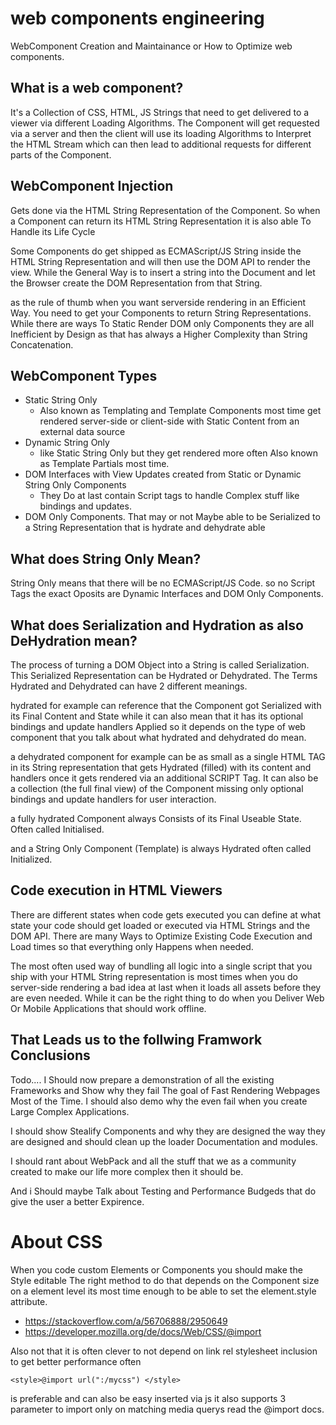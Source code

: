 # web components engineering
WebComponent Creation and Maintainance or How to Optimize web components.

## What is a web component?
It's a Collection of CSS, HTML, JS Strings that need to get delivered to a viewer via different Loading Algorithms. The Component will get requested via
a server and then the client will use its loading Algorithms to Interpret the HTML Stream which can then lead to additional requests for different
parts of the Component.

## WebComponent Injection
Gets done via the HTML String Representation of the Component. So when a Component can return its HTML String Representation it is also able
To Handle its Life Cycle

Some Components do get shipped as ECMAScript/JS String inside the HTML String Representation and will then use the DOM API to render the view.
While the General Way is to insert a string into the Document and let the Browser create the DOM Representation from that String.

as the rule of thumb when you want serverside rendering in an Efficient Way. You need to get your Components to return String Representations. While there are ways To Static Render DOM only Components they are all Inefficient by Design as that has always a Higher Complexity than String Concatenation.

## WebComponent Types
- Static String Only
  - Also known as Templating and Template Components most time get rendered server-side or client-side with Static Content from an external data source
- Dynamic String Only
  - like Static String Only but they get rendered more often Also known as Template Partials most time.
- DOM Interfaces with View Updates created from Static or Dynamic String Only Components
  - They Do at last contain Script tags to handle Complex stuff like bindings and updates.
- DOM Only Components. That may or not Maybe able to be Serialized to a String Representation that is hydrate and dehydrate able

## What does String Only Mean?
String Only means that there will be no ECMAScript/JS Code. so no Script Tags the exact Oposits are Dynamic Interfaces and DOM Only Components.

## What does Serialization and Hydration as also DeHydration mean?
The process of turning a DOM Object into a String is called Serialization. This Serialized Representation can be Hydrated or Dehydrated.
The Terms Hydrated and Dehydrated can have 2 different meanings. 

hydrated for example can reference that the Component got Serialized with its Final Content and State while it can also mean that it has its optional
bindings and update handlers Applied so it depends on the type of web component that you talk about what hydrated and dehydrated do mean.

a dehydrated component for example can be as small as a single HTML TAG in its String representation that gets Hydrated (filled) with its content and handlers once it gets rendered via an additional SCRIPT Tag.
It can also be a collection (the full final view) of the Component missing only optional bindings and update handlers for user interaction.

a fully hydrated Component always Consists of its Final Useable State. Often called Initialised. 

and a String Only Component (Template) is always Hydrated often called Initialized.

## Code execution in HTML Viewers
There are different states when code gets executed you can define at what state your code should get loaded or executed via HTML Strings and the DOM API.
There are many Ways to Optimize Existing Code Execution and Load times so that everything only Happens when needed.

The most often used way of bundling all logic into a single script that you ship with your HTML String representation is most times when you do server-side rendering a bad idea at last when it loads all assets before they are even needed. While it can be the right thing to do when you Deliver Web Or Mobile Applications that should work offline.

## That Leads us to the follwing Framwork Conclusions
Todo.... I Should now prepare a demonstration of all the existing Frameworks and Show why they fail The goal of Fast Rendering Webpages Most of the Time.
I should also demo why the even fail when you create Large Complex Applications.

I should show Stealify Components and why they are designed the way they are designed and should clean up the loader Documentation and modules.

I should rant about WebPack and all the stuff that we as a community created to make our life more complex then it should be.

And i Should maybe Talk about Testing and Performance Budgeds that do give the user a better Expirence.


# About CSS
When you code custom Elements or Components you should make the Style editable
The right method to do that depends on the Component size on a element level its most time enough to be able to set the element.style attribute.
- https://stackoverflow.com/a/56706888/2950649
- https://developer.mozilla.org/de/docs/Web/CSS/@import


Also not that it is often clever to not depend on link rel stylesheet inclusion to get better performance often 
```
<style>@import url(":/mycss") </style>
```
is preferable and can also be easy inserted via js it also supports 3 parameter to import only on matching media querys read the @import docs.
